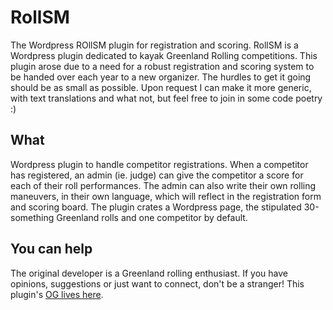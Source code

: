 # RollSM
The Wordpress ROllSM plugin for registration and scoring.
RollSM is a Wordpress plugin dedicated to kayak Greenland Rolling competitions. 
This plugin arose due to a need for a robust registration and scoring system to be handed over each year to a new organizer. The hurdles to get it going should be as small as possible. Upon request I can make it more generic, with text translations and what not, but feel free to join in some code poetry :)

## What
Wordpress plugin to handle competitor registrations. When a competitor has registered, an admin (ie. judge) can give the competitor a score for each of their roll performances. The admin can also write their own rolling maneuvers, in their own language, which will reflect in the registration form and scoring board. The plugin crates a Wordpress page, the stipulated 30-something Greenland rolls and one competitor by default.

## You can help
The original developer is a Greenland rolling enthusiast. If you have opinions, suggestions or just want to connect, don't be a stranger!
This plugin's [OG lives here](https://rollsm.se/competitors-display-page/).
